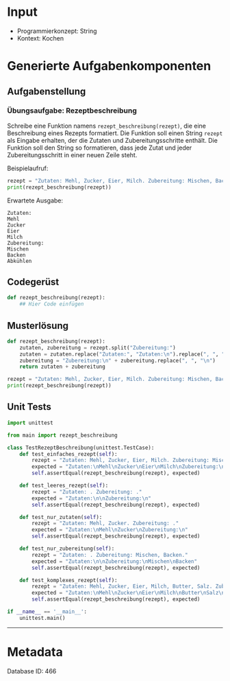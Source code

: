 # Input
- Programmierkonzept: String
- Kontext: Kochen

# Generierte Aufgabenkomponenten
## Aufgabenstellung
### Übungsaufgabe: Rezeptbeschreibung

Schreibe eine Funktion namens `rezept_beschreibung(rezept)`, die eine Beschreibung eines Rezepts formatiert. Die Funktion soll einen String `rezept` als Eingabe erhalten, der die Zutaten und Zubereitungsschritte enthält. Die Funktion soll den String so formatieren, dass jede Zutat und jeder Zubereitungsschritt in einer neuen Zeile steht. 

Beispielaufruf:
```python
rezept = "Zutaten: Mehl, Zucker, Eier, Milch. Zubereitung: Mischen, Backen, Abkühlen."
print(rezept_beschreibung(rezept))
```

Erwartete Ausgabe:
```
Zutaten:
Mehl
Zucker
Eier
Milch
Zubereitung:
Mischen
Backen
Abkühlen
```

## Codegerüst
```python
def rezept_beschreibung(rezept):
    ## Hier Code einfügen
```

## Musterlösung
```python
def rezept_beschreibung(rezept):
    zutaten, zubereitung = rezept.split("Zubereitung:")
    zutaten = zutaten.replace("Zutaten:", "Zutaten:\n").replace(", ", "\n")
    zubereitung = "Zubereitung:\n" + zubereitung.replace(", ", "\n")
    return zutaten + zubereitung

rezept = "Zutaten: Mehl, Zucker, Eier, Milch. Zubereitung: Mischen, Backen, Abkühlen."
print(rezept_beschreibung(rezept))
```

## Unit Tests
```python
import unittest

from main import rezept_beschreibung

class TestRezeptBeschreibung(unittest.TestCase):
    def test_einfaches_rezept(self):
        rezept = "Zutaten: Mehl, Zucker, Eier, Milch. Zubereitung: Mischen, Backen, Abkühlen."
        expected = "Zutaten:\nMehl\nZucker\nEier\nMilch\nZubereitung:\nMischen\nBacken\nAbkühlen"
        self.assertEqual(rezept_beschreibung(rezept), expected)

    def test_leeres_rezept(self):
        rezept = "Zutaten: . Zubereitung: ."
        expected = "Zutaten:\n\nZubereitung:\n"
        self.assertEqual(rezept_beschreibung(rezept), expected)

    def test_nur_zutaten(self):
        rezept = "Zutaten: Mehl, Zucker. Zubereitung: ."
        expected = "Zutaten:\nMehl\nZucker\nZubereitung:\n"
        self.assertEqual(rezept_beschreibung(rezept), expected)

    def test_nur_zubereitung(self):
        rezept = "Zutaten: . Zubereitung: Mischen, Backen."
        expected = "Zutaten:\n\nZubereitung:\nMischen\nBacken"
        self.assertEqual(rezept_beschreibung(rezept), expected)

    def test_komplexes_rezept(self):
        rezept = "Zutaten: Mehl, Zucker, Eier, Milch, Butter, Salz. Zubereitung: Mischen, Kneten, Backen, Abkühlen, Servieren."
        expected = "Zutaten:\nMehl\nZucker\nEier\nMilch\nButter\nSalz\nZubereitung:\nMischen\nKneten\nBacken\nAbkühlen\nServieren"
        self.assertEqual(rezept_beschreibung(rezept), expected)

if __name__ == '__main__':
    unittest.main()
```
___
# Metadata
Database ID: 466

